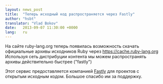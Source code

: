 ```yaml
---
layout: news_post
title:  "Теперь исходный код распространяется через Fastly"
author: "hsbt"
translator: "Vlad Bokov"
date:   2013-09-07 11:30:00 +0000
lang:   ru
---
```


На сайте ruby-lang.org теперь появилась возможность скачать официальные
архивы исходников Ruby через https://cache.ruby-lang.org
Используя сеть дистрибуции контента мы можем распространять архивы
действительно быстрее ("fastly")

Этот сервис предоставляется компанией [Fastly][1]
для проектов с открытым исходным кодом.
Большое спасибо им за поддержку.

[1]: http://www.fastly.com
